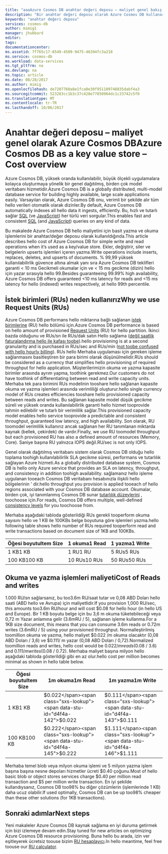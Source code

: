 ```yaml
---
title: "aaaAzure Cosmos DB anahtar değeri deposu – maliyet genel bakış olarak | Microsoft Docs"
description: "Bir anahtar değeri deposu olarak Azure Cosmos DB kullanarak hello düşük maliyeti hakkında bilgi edinin."
keywords: "anahtar değeri deposu"
services: cosmos-db
author: mimig1
manager: jhubbard
editor: 
tags: 
documentationcenter: 
ms.assetid: 7f765c17-8549-4509-9475-46394fc3a218
ms.service: cosmos-db
ms.workload: data-services
ms.tgt_pltfrm: na
ms.devlang: na
ms.topic: article
ms.date: 08/28/2017
ms.author: mimig
ms.openlocfilehash: de7207760a8e1fca0e30f951109748835dabf4a3
ms.sourcegitcommit: 523283cc1b3c37c428e77850964dc1c33742c5f0
ms.translationtype: MT
ms.contentlocale: tr-TR
ms.lasthandoff: 10/06/2017
---
```

# <a name="azure-cosmos-db-as-a-key-value-store--cost-overview"></a><span data-ttu-id="d4f4a-104">Anahtar değeri deposu – maliyet genel olarak Azure Cosmos DB</span><span class="sxs-lookup"><span data-stu-id="d4f4a-104">Azure Cosmos DB as a key value store – Cost overview</span></span>

<span data-ttu-id="d4f4a-105">Azure Cosmos DB, yüksek oranda kullanılabilir, büyük ölçekli uygulamalara kolayca oluşturmaya yönelik bir genel dağıtılmış, birden çok model veritabanı hizmetidir.</span><span class="sxs-lookup"><span data-stu-id="d4f4a-105">Azure Cosmos DB is a globally distributed, multi-model database service for building highly available, large scale applications easily.</span></span> <span data-ttu-id="d4f4a-106">Varsayılan olarak, Azure Cosmos DB onu, verimli bir şekilde alır tüm hello verileri otomatik olarak dizinler.</span><span class="sxs-lookup"><span data-stu-id="d4f4a-106">By default, Azure Cosmos DB automatically indexes all hello data it ingests, efficiently.</span></span> <span data-ttu-id="d4f4a-107">Bu, hızlı ve tutarlı sağlar [SQL](documentdb-sql-query.md) (ve [JavaScript](programming.md)) her türlü veri sorgular.</span><span class="sxs-lookup"><span data-stu-id="d4f4a-107">This enables fast and consistent [SQL](documentdb-sql-query.md) (and [JavaScript](programming.md)) queries on any kind of data.</span></span> 

<span data-ttu-id="d4f4a-108">Bu makalede Azure Cosmos DB hello maliyetini için basit yazma ve okuma işlemlerini bir anahtar/değer deposu olarak kullanıldığında.</span><span class="sxs-lookup"><span data-stu-id="d4f4a-108">This article describes hello cost of Azure Cosmos DB for simple write and read operations when it’s used as a key/value store.</span></span> <span data-ttu-id="d4f4a-109">Ekler, değiştirir, siler ve belgelerin upserts işlemleri içeren yazma.</span><span class="sxs-lookup"><span data-stu-id="d4f4a-109">Write operations include inserts, replaces, deletes, and upserts of documents.</span></span> <span data-ttu-id="d4f4a-110">% 99,99 yüksek kullanılabilirlik güvence altına almak yanı sıra Azure Cosmos DB teklifleri garanti < 10 ms Gecikmeli okumalar için ve < 15 ms gecikme (dizin) hello için yazar sırasıyla hello 99.</span><span class="sxs-lookup"><span data-stu-id="d4f4a-110">Besides guaranteeing 99.99% high availability, Azure Cosmos DB offers guaranteed <10 ms latency for reads and <15 ms latency for hello (indexed) writes respectively, at hello 99th percentile.</span></span> 

## <a name="why-we-use-request-units-rus"></a><span data-ttu-id="d4f4a-111">İstek birimleri (RUs) neden kullanırız</span><span class="sxs-lookup"><span data-stu-id="d4f4a-111">Why we use Request Units (RUs)</span></span>

<span data-ttu-id="d4f4a-112">Azure Cosmos DB performans hello miktarına bağlı sağlanan [istek birimlerine](request-units.md) (RU) hello bölümü için.</span><span class="sxs-lookup"><span data-stu-id="d4f4a-112">Azure Cosmos DB performance is based on hello amount of provisioned [Request Units](request-units.md) (RU) for hello partition.</span></span> <span data-ttu-id="d4f4a-113">İkinci bazda olduğunu ve RUs/sn ile RUs/dak satın Hello sağlama ([değil saatlik faturalandırma hello ile kafası toobe](https://azure.microsoft.com/pricing/details/cosmos-db/)).</span><span class="sxs-lookup"><span data-stu-id="d4f4a-113">hello provisioning is at a second granularity and is purchased in RUs/sec and RUs/min ([not toobe confused with hello hourly billing](https://azure.microsoft.com/pricing/details/cosmos-db/)).</span></span> <span data-ttu-id="d4f4a-114">RUs hello Merhaba uygulaması için gereken işleme sağlanmasını basitleştiren bir para birimi olarak düşünülmelidir.</span><span class="sxs-lookup"><span data-stu-id="d4f4a-114">RUs should be considered as a currency that simplifies hello provisioning of required throughput for hello application.</span></span> <span data-ttu-id="d4f4a-115">Müşterilerimizin okuma ve yazma kapasite birimler arasında ayrım yapma, toothink gerekmez.</span><span class="sxs-lookup"><span data-stu-id="d4f4a-115">Our customers do not have toothink of differentiating between read and write capacity units.</span></span> <span data-ttu-id="d4f4a-116">Merhaba tek para birimini RUs modelinin tooshare hello sağlanan kapasite okuma ve yazma işlemleri arasında verimliliği oluşturur.</span><span class="sxs-lookup"><span data-stu-id="d4f4a-116">hello single currency model of RUs creates efficiencies tooshare hello provisioned capacity between reads and writes.</span></span> <span data-ttu-id="d4f4a-117">Bu sağlanan kapasite model düşük gecikme süreli ve yüksek oranda kullanılabilirlik garanti hello hizmet tooprovide tahmin edilebilir ve tutarlı bir verimlilik sağlar.</span><span class="sxs-lookup"><span data-stu-id="d4f4a-117">This provisioned capacity model enables hello service tooprovide a predictable and consistent throughput, guaranteed low latency, and high availability.</span></span> <span data-ttu-id="d4f4a-118">Son olarak, RU toomodel verimlilik kullanırız ancak sağlanan her RU tanımlanan miktarda kaynak (bellek, çekirdek) de vardır.</span><span class="sxs-lookup"><span data-stu-id="d4f4a-118">Finally, we use RU toomodel throughput but each provisioned RU has also a defined amount of resources (Memory, Core).</span></span> <span data-ttu-id="d4f4a-119">Saniye başına RU yalnızca IOPS değil.</span><span class="sxs-lookup"><span data-stu-id="d4f4a-119">RU/sec is not only IOPS.</span></span>

<span data-ttu-id="d4f4a-120">Genel olarak dağıtılmış veritabanı sistem olarak Cosmos DB olduğu hello toplama toohigh kullanılabilirlik SLA gecikme süresi, performans ve tutarlılık sağlayan Azure hizmeti.</span><span class="sxs-lookup"><span data-stu-id="d4f4a-120">As a globally distributed database system, Cosmos DB is hello only Azure service that provides an SLA on latency, throughput, and consistency in addition toohigh availability.</span></span> <span data-ttu-id="d4f4a-121">sağlamanız hello işleme uygulanan tooeach Cosmos DB veritabanı hesabınızla ilişkili hello bölgelerinin ' dir.</span><span class="sxs-lookup"><span data-stu-id="d4f4a-121">hello throughput you provision is applied tooeach of hello regions associated with your Cosmos DB database account.</span></span> <span data-ttu-id="d4f4a-122">Okumalar, birden çok, iyi tanımlanmış Cosmos DB sunar [tutarlılık düzeylerini](consistency-levels.md) , toochoose için.</span><span class="sxs-lookup"><span data-stu-id="d4f4a-122">For reads, Cosmos DB offers multiple, well-defined [consistency levels](consistency-levels.md) for you toochoose from.</span></span> 

<span data-ttu-id="d4f4a-123">Merhaba aşağıdaki tabloda gösterildiği RUs gerekli tooperform okuma sayısını hello ve 1 KB ile 100KBs belge boyutuna göre işlemleri yazma.</span><span class="sxs-lookup"><span data-stu-id="d4f4a-123">hello following table shows hello number of RUs required tooperform read and write transactions based on document size of 1KB and 100KBs.</span></span>

|<span data-ttu-id="d4f4a-124">Öğesi boyutu</span><span class="sxs-lookup"><span data-stu-id="d4f4a-124">Item Size</span></span>|<span data-ttu-id="d4f4a-125">1 okuma</span><span class="sxs-lookup"><span data-stu-id="d4f4a-125">1 Read</span></span>|<span data-ttu-id="d4f4a-126">1 yazma</span><span class="sxs-lookup"><span data-stu-id="d4f4a-126">1 Write</span></span>|
|-------------|------|-------|
|<span data-ttu-id="d4f4a-127">1 KB</span><span class="sxs-lookup"><span data-stu-id="d4f4a-127">1 KB</span></span>|<span data-ttu-id="d4f4a-128">1 RU</span><span class="sxs-lookup"><span data-stu-id="d4f4a-128">1 RU</span></span>|<span data-ttu-id="d4f4a-129">5 RUs</span><span class="sxs-lookup"><span data-stu-id="d4f4a-129">5 RUs</span></span>|
|<span data-ttu-id="d4f4a-130">100 KB</span><span class="sxs-lookup"><span data-stu-id="d4f4a-130">100 KB</span></span>|<span data-ttu-id="d4f4a-131">10 RUs</span><span class="sxs-lookup"><span data-stu-id="d4f4a-131">10 RUs</span></span>|<span data-ttu-id="d4f4a-132">50 RUs</span><span class="sxs-lookup"><span data-stu-id="d4f4a-132">50 RUs</span></span>|

## <a name="cost-of-reads-and-writes"></a><span data-ttu-id="d4f4a-133">Okuma ve yazma işlemleri maliyeti</span><span class="sxs-lookup"><span data-stu-id="d4f4a-133">Cost of Reads and writes</span></span>

<span data-ttu-id="d4f4a-134">1.000 RU/sn sağlarsanız, bu too3.6m RU/saat tutar ve 0,08 ABD Doları hello saati (ABD hello ve Avrupa) için maliyetlidir.</span><span class="sxs-lookup"><span data-stu-id="d4f4a-134">If you provision 1,000 RU/sec, this amounts too3.6m RU/hour and will cost $0.08 for hello hour (in hello US and Europe).</span></span> <span data-ttu-id="d4f4a-135">Bir 1 KB boyutu belge için bu 3,6 m okuma tüketebileceği veya 0,72 m Yazar anlamına gelir (3.6mRU / 5), sağlanan işleme kullanma.</span><span class="sxs-lookup"><span data-stu-id="d4f4a-135">For a 1KB size document, this means that you can consume 3.6m reads or 0.72m writes (3.6mRU / 5) using your provisioned throughput.</span></span> <span data-ttu-id="d4f4a-136">Normalleştirilmiş toomillion okuma ve yazma, hello maliyet $0.022 /m okuma olacaktır (0,08 ABD Doları / 3,6) ve $0.111/ m yazar (0,08 ABD Doları / 0,72).</span><span class="sxs-lookup"><span data-stu-id="d4f4a-136">Normalized toomillion reads and writes, hello cost would be $0.022 /m reads ($0.08 / 3.6) and $0.111/m writes ($0.08 / 0.72).</span></span> <span data-ttu-id="d4f4a-137">Merhaba maliyet başına milyon hello aşağıdaki tabloda gösterildiği gibi en az olur.</span><span class="sxs-lookup"><span data-stu-id="d4f4a-137">hello cost per million becomes minimal as shown in hello table below.</span></span>

|<span data-ttu-id="d4f4a-138">Öğesi boyutu</span><span class="sxs-lookup"><span data-stu-id="d4f4a-138">Item Size</span></span>|<span data-ttu-id="d4f4a-139">1m okuma</span><span class="sxs-lookup"><span data-stu-id="d4f4a-139">1m Read</span></span>|<span data-ttu-id="d4f4a-140">1m yazma</span><span class="sxs-lookup"><span data-stu-id="d4f4a-140">1m Write</span></span>|
|-------------|-------|--------|
|<span data-ttu-id="d4f4a-141">1 KB</span><span class="sxs-lookup"><span data-stu-id="d4f4a-141">1 KB</span></span>|<span data-ttu-id="d4f4a-142">$0.022</span><span class="sxs-lookup"><span data-stu-id="d4f4a-142">$0.022</span></span>|<span data-ttu-id="d4f4a-143">$0.111</span><span class="sxs-lookup"><span data-stu-id="d4f4a-143">$0.111</span></span>|
|<span data-ttu-id="d4f4a-144">100 KB</span><span class="sxs-lookup"><span data-stu-id="d4f4a-144">100 KB</span></span>|<span data-ttu-id="d4f4a-145">$0.222</span><span class="sxs-lookup"><span data-stu-id="d4f4a-145">$0.222</span></span>|<span data-ttu-id="d4f4a-146">$1.111</span><span class="sxs-lookup"><span data-stu-id="d4f4a-146">$1.111</span></span>|


<span data-ttu-id="d4f4a-147">Merhaba temel blob veya milyon okuma işlemi ve 5 milyon yazma işlem başına başına nesne depoları hizmetler ücreti $0.40 çoğunu.</span><span class="sxs-lookup"><span data-stu-id="d4f4a-147">Most of hello basic blob or object stores services charge $0.40 per million read transaction and $5 per million write transaction.</span></span> <span data-ttu-id="d4f4a-148">En iyi şekilde kullandıysanız, Cosmos DB too98% bu diğer çözümlerin (işlemlerinde 1 KB) daha ucuz olabilir.</span><span class="sxs-lookup"><span data-stu-id="d4f4a-148">If used optimally, Cosmos DB can be up too98% cheaper than these other solutions (for 1KB transactions).</span></span>

## <a name="next-steps"></a><span data-ttu-id="d4f4a-149">Sonraki adımlar</span><span class="sxs-lookup"><span data-stu-id="d4f4a-149">Next steps</span></span>

<span data-ttu-id="d4f4a-150">Yeni makaleler Azure Cosmos DB kaynak sağlama en iyi duruma getirmek için bizi izlemeye devam edin.</span><span class="sxs-lookup"><span data-stu-id="d4f4a-150">Stay tuned for new articles on optimizing Azure Cosmos DB resource provisioning.</span></span> <span data-ttu-id="d4f4a-151">Buna hello bu arada, izin ver eşitleyerek ücretsiz toouse bizim [RU hesaplayıcı](https://www.documentdb.com/capacityplanner).</span><span class="sxs-lookup"><span data-stu-id="d4f4a-151">In hello meantime, feel free toouse our [RU calculator](https://www.documentdb.com/capacityplanner).</span></span>

